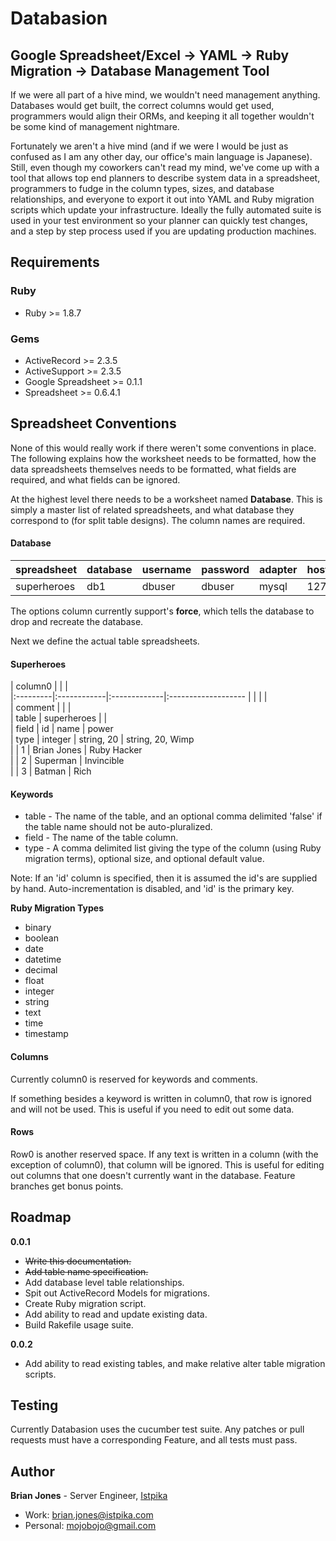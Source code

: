 # Databasion

## Google Spreadsheet/Excel -> YAML -> Ruby Migration -> Database Management Tool

If we were all part of a hive mind, we wouldn't need management anything.  Databases would get built, the correct columns would get used, programmers would align their ORMs, and keeping it all together wouldn't be some kind of management nightmare.

Fortunately we aren't a hive mind (and if we were I would be just as confused as I am any other day, our office's main language is Japanese).  Still, even though my coworkers can't read my mind, we've come up with a tool that allows top end planners to describe system data in a spreadsheet, programmers to fudge in the column types, sizes, and database relationships, and everyone to export it out into YAML and Ruby migration scripts which update your infrastructure.  Ideally the fully automated suite is used in your test environment so your planner can quickly test changes, and a step by step process used if you are updating production machines.

## Requirements

### Ruby
* Ruby >= 1.8.7

### Gems  
* ActiveRecord >= 2.3.5
* ActiveSupport >= 2.3.5
* Google Spreadsheet >= 0.1.1
* Spreadsheet >= 0.6.4.1
    
## Spreadsheet Conventions

None of this would really work if there weren't some conventions in place.  The following explains how the worksheet needs to be formatted, how the data spreadsheets themselves needs to be formatted, what fields are required, and what fields can be ignored.

At the highest level there needs to be a worksheet named __Database__.  This is simply a master list of related spreadsheets, and what database they correspond to (for split table designs).  The column names are required.

#### Database
| spreadsheet | database| username| password| adapter| host     | port| options
|:------------|:--------|:--------|:--------|:-------|:---------|:----|:-------
| superheroes | db1     | dbuser  | dbuser  | mysql  | 127.0.0.1|     |        

The options column currently support's __force__, which tells the database to drop and recreate the database.

Next we define the actual table spreadsheets.

#### Superheroes

| column0  |             |              |                    
|:---------|:------------|:-------------|:-------------------
|          |             |              |                    
| comment  |             |              |                    
| table    | superheroes |              |                    
| field    | id          | name         | power              
| type     | integer     | string, 20   | string, 20, Wimp   
|          | 1           | Brian Jones  | Ruby Hacker        
|          | 2           | Superman     | Invincible         
|          | 3           | Batman       | Rich               

#### Keywords

* table - The name of the table, and an optional comma delimited 'false' if the table name should not be auto-pluralized.
* field - The name of the table column.
* type  - A comma delimited list giving the type of the column (using Ruby migration terms), optional size, and optional default value.

Note: If an 'id' column is specified, then it is assumed the id's are supplied by hand.  Auto-incrementation is disabled, and 'id' is the primary key.

__Ruby Migration Types__

* binary
* boolean
* date
* datetime
* decimal
* float
* integer
* string
* text
* time
* timestamp

#### Columns
Currently column0 is reserved for keywords and comments.

If something besides a keyword is written in column0, that row is ignored and will not be used.  This is useful if you need to edit out some data.

#### Rows
Row0 is another reserved space.  If any text is written in a column (with the exception of column0), that column will be ignored.  This is useful for editing out columns that one doesn't currently want in the database.  Feature branches get bonus points.

## Roadmap

__0.0.1__

* <del>Write this documentation.</del>
* <del>Add table name specification.</del>
* Add database level table relationships.
* Spit out ActiveRecord Models for migrations.
* Create Ruby migration script.
* Add ability to read and update existing data.
* Build Rakefile usage suite.

__0.0.2__

* Add ability to read existing tables, and make relative alter table migration scripts.

## Testing
Currently Databasion uses the cucumber test suite.  Any patches or pull requests must have a corresponding Feature, and all tests must pass.

## Author

__Brian Jones__ - Server Engineer, [Istpika](http://www.istpika.com)

* Work: <brian.jones@istpika.com>
* Personal: <mojobojo@gmail.com>

